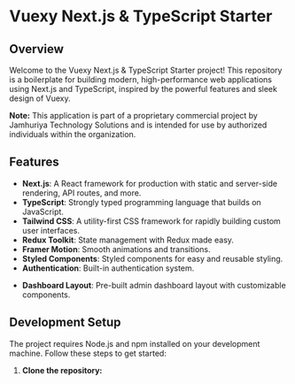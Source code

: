 # Vuexy Next.js & TypeScript Starter

## Overview

Welcome to the Vuexy Next.js & TypeScript Starter project! This repository is a boilerplate for building modern, high-performance web applications using Next.js and TypeScript, inspired by the powerful features and sleek design of Vuexy.

**Note:** This application is part of a proprietary commercial project by Jamhuriya Technology Solutions and is intended for use by authorized individuals within the organization.

## Features

- **Next.js**: A React framework for production with static and server-side rendering, API routes, and more.
- **TypeScript**: Strongly typed programming language that builds on JavaScript.
- **Tailwind CSS**: A utility-first CSS framework for rapidly building custom user interfaces.
- **Redux Toolkit**: State management with Redux made easy.
- **Framer Motion**: Smooth animations and transitions.
- **Styled Components**: Styled components for easy and reusable styling.
- **Authentication**: Built-in authentication system.
<!-- - **Role-based Access Control**: Manage permissions and access control. -->
- **Dashboard Layout**: Pre-built admin dashboard layout with customizable components.

## Development Setup

The project requires Node.js and npm installed on your development machine. Follow these steps to get started:

1. **Clone the repository:**
